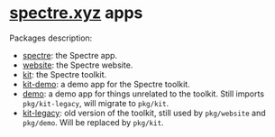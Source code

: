 # [spectre.xyz](https://spectre.xyz/) apps

Packages description:

- [spectre](./pkg/spectre): the Spectre app.
- [website](./pkg/website): the Spectre website.
- [kit](./pkg/kit): the Spectre toolkit.
- [kit-demo](./pkg/kit-demo): a demo app for the Spectre toolkit.
- [demo](./pkg/demo): a demo app for things unrelated to the toolkit. Still imports `pkg/kit-legacy`, will migrate to `pkg/kit`.
- [kit-legacy](./pkg/kit-legacy): old version of the toolkit, still used by `pkg/website` and `pkg/demo`. Will be replaced by `pkg/kit`.
